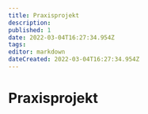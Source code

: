 ```yaml
---
title: Praxisprojekt
description: 
published: 1
date: 2022-03-04T16:27:34.954Z
tags: 
editor: markdown
dateCreated: 2022-03-04T16:27:34.954Z
---
```


# Praxisprojekt
